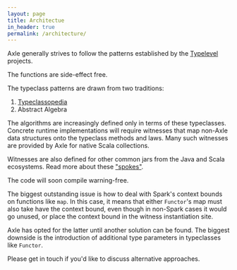 ```yaml
---
layout: page
title: Architectue
in_header: true
permalink: /architecture/
---
```


Axle generally strives to follow the patterns established
by the [Typelevel](http://typelevel.org/) projects.

The functions are side-effect free.

The typeclass patterns are drawn from two traditions:
1. [Typeclassopedia](https://wiki.haskell.org/Typeclassopedia)
2. Abstract Algebra

The algorithms are increasingly defined only in terms of these typeclasses.
Concrete runtime implementations will require witnesses that map non-Axle data structures
onto the typeclass methods and laws.
Many such witnesses are provided by Axle for native Scala collections.

Witnesses are also defined for other common jars from the Java and Scala ecosystems.
Read more about these ["spokes"](/spokes/).

The code will soon compile warning-free.

The biggest outstanding issue is how to deal with Spark's context bounds
on functions like `map`.
In this case, it means that either `Functor`'s map must also take have the context bound,
even though in non-Spark cases it would go unused, or place the context bound in the
witness instantiation site.

Axle has opted for the latter until another solution can be found.
The biggest downside is the introduction of additional type parameters in typeclasses
like `Functor`.

Please get in touch if you'd like to discuss alternative approaches.
